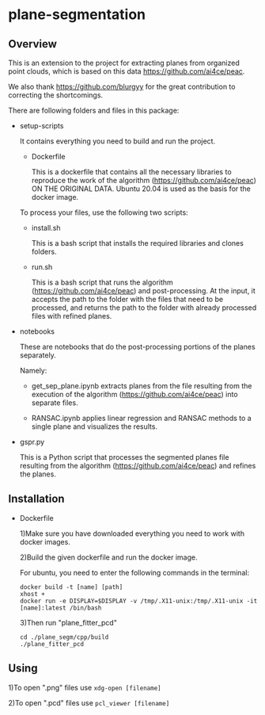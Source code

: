 plane-segmentation
==================

Overview
--------

This is an extension to the project for extracting planes from organized point clouds, which is based on this data https://github.com/ai4ce/peac. 

We also thank https://github.com/blurgyy for the great contribution to correcting the shortcomings.

There are following folders and files in this package:
 
  * setup-scripts
  
     It contains everything you need to build and run the project.
     
      * Dockerfile
     
        This is a dockerfile that contains all the necessary libraries to reproduce the work of the algorithm (https://github.com/ai4ce/peac) ON THE ORIGINAL DATA. Ubuntu 20.04 is used as the basis for the docker image.
        
     To process your files, use the following two scripts:
     
     * install.sh
      
        This is a bash script that installs the required libraries and clones folders.
        
     * run.sh
     
        This is a bash script that runs the algorithm (https://github.com/ai4ce/peac) and post-processing.
        At the input, it accepts the path to the folder with the files that need to be processed, and returns the path to the folder with already processed files with refined planes.
        
     
  * notebooks
  
     These are notebooks that do the post-processing portions of the planes separately. 
     
     Namely: 
     
     * get_sep_plane.ipynb extracts planes from the file resulting from the execution of the algorithm (https://github.com/ai4ce/peac) into separate files.
     
     * RANSAC.ipynb applies linear regression and RANSAC methods to a single plane and visualizes the results.
     
  * gspr.py
  
     This is a Python script that processes the segmented planes file resulting from the algorithm (https://github.com/ai4ce/peac) and refines the planes.

Installation
------------

* Dockerfile
   
   1)Make sure you have downloaded everything you need to work with docker images.

   2)Build the given dockerfile and run the docker image.
  
     For ubuntu, you need to enter the following commands in the terminal:
  
     ```
     docker build -t [name] [path] 
     xhost +
     docker run -e DISPLAY=$DISPLAY -v /tmp/.X11-unix:/tmp/.X11-unix -it [name]:latest /bin/bash
     ```

   3)Then run "plane_fitter_pcd"
  
     ```
     cd ./plane_segm/cpp/build
     ./plane_fitter_pcd
     ```

Using
-----

1)To open ".png" files use ```xdg-open [filename]```

2)To open ".pcd" files use ```pcl_viewer [filename]```
  
